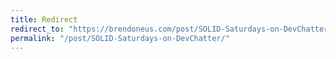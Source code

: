 ```yaml
---
title: Redirect
redirect_to: "https://brendoneus.com/post/SOLID-Saturdays-on-DevChatter/"
permalink: "/post/SOLID-Saturdays-on-DevChatter/"
---
```

